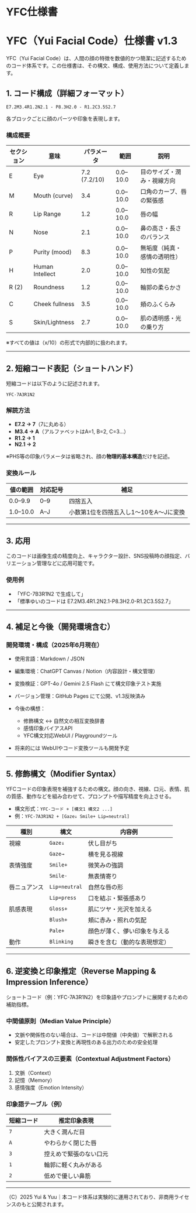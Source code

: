# YFC仕様書

# YFC（Yui Facial Code）仕様書 v1.3

YFC（Yui Facial Code）は、人間の顔の特徴を数値的かつ簡潔に記述するためのコード体系です。この仕様書は、その構文、構成、使用方法について定義します。

## 1. コード構成（詳細フォーマット）

```
E7.2M3.4R1.2N2.1 - P8.3H2.0 - R1.2C3.5S2.7
```

各ブロックごとに顔のパーツや印象を表現します。

### 構成概要

| セクション | 意味              | パラメータ        | 範囲       | 説明             |
| ----- | --------------- | ------------ | -------- | -------------- |
| E     | Eye             | 7.2 (7.2/10) | 0.0–10.0 | 目のサイズ・潤み・視線方向  |
| M     | Mouth (curve)   | 3.4          | 0.0–10.0 | 口角のカーブ、唇の緊張感   |
| R     | Lip Range       | 1.2          | 0.0–10.0 | 唇の幅            |
| N     | Nose            | 2.1          | 0.0–10.0 | 鼻の高さ・長さのバランス   |
| P     | Purity (mood)   | 8.3          | 0.0–10.0 | 無垢度（純真・感情の透明性） |
| H     | Human Intellect | 2.0          | 0.0–10.0 | 知性の気配          |
| R (2) | Roundness       | 1.2          | 0.0–10.0 | 輪郭の柔らかさ        |
| C     | Cheek fullness  | 3.5          | 0.0–10.0 | 頬のふくらみ         |
| S     | Skin/Lightness  | 2.7          | 0.0–10.0 | 肌の透明感・光の乗り方    |

※すべての値は（x/10）の形式で内部的に扱われます。

---

## 2. 短縮コード表記（ショートハンド）

短縮コードは以下のように記述されます。

```
YFC-7A3R1N2
```

### 解読方法

* **E7.2 → 7**（7に丸める）
* **M3.4 → A**（アルファベットはA=1, B=2, C=3...）
* **R1.2 → 1**
* **N2.1 → 2**

※PHS等の印象パラメータは省略され、顔の**物理的基本構造**だけを記述。

### 変換ルール

| 値の範囲     | 対応記号 | 補足                     |
| -------- | ---- | ---------------------- |
| 0.0–9.9  | 0–9  | 四捨五入                   |
| 1.0–10.0 | A–J  | 小数第1位を四捨五入し1〜10をA〜Jに変換 |

---

## 3. 応用

このコードは画像生成の精度向上、キャラクター設計、SNS投稿時の顔指定、バリエーション管理などに応用可能です。

### 使用例

* 「YFC-7B3R1N2 で生成して」
* 「標準ゆいのコードは E7.2M3.4R1.2N2.1-P8.3H2.0-R1.2C3.5S2.7」

---

## 4. 補足と今後（開発環境含む）

### 開発環境・構成（2025年6月現在）

* 使用言語：Markdown / JSON

* 編集環境：ChatGPT Canvas / Notion（内容設計・構文管理）

* 変換検証：GPT-4o / Gemini 2.5 Flash にて構文印象テスト実施

* バージョン管理：GitHub Pages にて公開、v1.3反映済み

* 今後の構想：

  * 修飾構文 ↔ 自然文の相互変換辞書
  * 感情印象バイアスAPI
  * YFC構文対応WebUI / Playgroundツール

- 将来的には WebUIやコード変換ツールも開発予定

---

## 5. 修飾構文（Modifier Syntax）

YFCコードの印象表現を補強するための構文。顔の向き、視線、口元、表情、肌の質感、動作などを組み合わせて、プロンプトや描写精度を向上させる。

* 構文形式：`YFC-コード + [構文1 構文2 ...]`
* 例：`YFC-7A3R1N2 + [Gaze↓ Smile+ Lip=neutral]`

| 種別     | 構文            | 内容例            |
| ------ | ------------- | -------------- |
| 視線     | `Gaze↓`       | 伏し目がち          |
|        | `Gaze→`       | 横を見る視線         |
| 表情強度   | `Smile+`      | 微笑みの強調         |
|        | `Smile-`      | 無表情寄り          |
| 唇ニュアンス | `Lip=neutral` | 自然な唇の形         |
|        | `Lip=press`   | 口を結ぶ・緊張感あり     |
| 肌感表現   | `Gloss+`      | 肌にツヤ・光沢を加える    |
|        | `Blush+`      | 頬に赤み・照れの気配     |
|        | `Pale+`       | 顔色が薄く、儚い印象を与える |
| 動作     | `Blinking`    | 瞬きを含む（動的な表現想定） |

---

## 6. 逆変換と印象推定（Reverse Mapping & Impression Inference）

ショートコード（例：YFC-7A3R1N2）を印象語やプロンプトに展開するための補助指標。

### 中間値原則（Median Value Principle）

* 文脈や関係性のない場合は、コードは中間値（中央値）で解釈される
* 安定したプロンプト変換と再現性のある出力のための安全処理

### 関係性バイアスの三要素（Contextual Adjustment Factors）

1. 文脈（Context）
2. 記憶（Memory）
3. 感情強度（Emotion Intensity）

### 印象語テーブル（例）

| 短縮コード | 推定印象表現      |
| ----- | ----------- |
| `7`   | 大きく潤んだ目     |
| `A`   | やわらかく閉じた唇   |
| `3`   | 控えめで緊張のない口元 |
| `1`   | 輪郭に軽く丸みがある  |
| `2`   | 低めで優しい鼻筋    |

---

（C）2025 Yui & Yuu｜本コード体系は実験的に運用されており、非商用ライセンスのもと公開されます。
